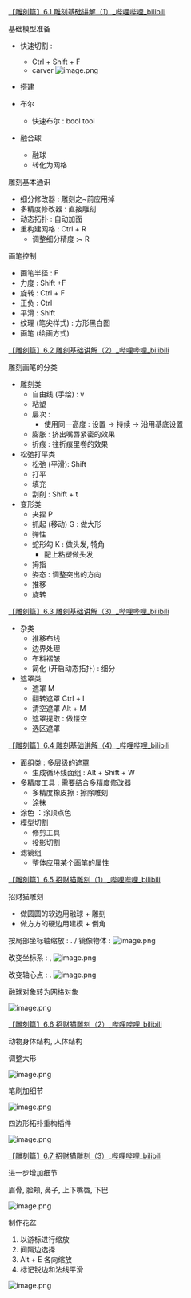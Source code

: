 [【雕刻篇】6.1 雕刻基础讲解（1）_哔哩哔哩_bilibili](https://www.bilibili.com/video/BV11H4y1P7RV?vd_source=ebf06d572d5366b5ef7bc5032fefb08d&p=41&spm_id_from=333.788.videopod.episodes)

基础模型准备
- 快速切割 : 
	- Ctrl + Shift + F
	- carver ![image.png](https://image-1253155090.cos.ap-nanjing.myqcloud.com/202411070912037.png)

- 搭建
- 布尔
	- 快速布尔 : bool tool
- 融合球
	- 融球
	- 转化为网格

雕刻基本通识
- 细分修改器 : 雕刻之~前应用掉
- 多精度修改器 : 直接雕刻
- 动态拓扑 : 自动加面
- 重构建网格 : Ctrl + R
	- 调整细分精度 :~ R

画笔控制
- 画笔半径 : F
- 力度 : Shift +F
- 旋转 : Ctrl + F
- 正负 : Ctrl
- 平滑 : Shift
- 纹理 (笔尖样式) : 方形黑白图
- 画笔 (绘画方式)


[【雕刻篇】6.2 雕刻基础讲解（2）_哔哩哔哩_bilibili](https://www.bilibili.com/video/BV11H4y1P7RV?vd_source=ebf06d572d5366b5ef7bc5032fefb08d&spm_id_from=333.788.player.switch&p=42)

雕刻画笔的分类
- 雕刻类
	- 自由线 (手绘) : v
	- 粘塑
	- 层次 : 
		- 使用同一高度 : 设置 -> 持续 -> 沿用基底设置
	- 膨胀 : 挤出嘴唇紧密的效果
	- 折痕 : 往折痕里卷的效果
- 松弛打平类
	- 松弛 (平滑): Shift
	- 打平
	- 填充
	- 刮削 : Shift + t
- 变形类
	- 夹捏 P
	- 抓起 (移动) G : 做大形
	- 弹性
	- 蛇形勾 K : 做头发, 犄角
		- 配上粘塑做头发
	- 拇指
	- 姿态 : 调整突出的方向
	- 推移
	- 旋转

[【雕刻篇】6.3 雕刻基础讲解（3）_哔哩哔哩_bilibili](https://www.bilibili.com/video/BV11H4y1P7RV?vd_source=ebf06d572d5366b5ef7bc5032fefb08d&spm_id_from=333.788.videopod.episodes&p=43)

- 杂类
	- 推移布线
	- 边界处理
	- 布料褶皱
	- 简化 (开启动态拓扑) : 细分
- 遮罩类
	- 遮罩 M
	- 翻转遮罩 Ctrl + I
	- 清空遮罩 Alt + M
	- 遮罩提取 : 做镂空
	- 选区遮罩

[【雕刻篇】6.4 雕刻基础讲解（4）_哔哩哔哩_bilibili](https://www.bilibili.com/video/BV11H4y1P7RV?vd_source=ebf06d572d5366b5ef7bc5032fefb08d&spm_id_from=333.788.player.switch&p=44)

- 面组类 : 多层级的遮罩
	- 生成循环线面组 : Alt + Shift + W
- 多精度工具 : 需要结合多精度修改器
	- 多精度橡皮擦 : 擦除雕刻
	- 涂抹
- 涂色 ：涂顶点色
- 模型切割
	- 修剪工具
	- 投影切割
- 滤镜组
	- 整体应用某个画笔的属性

[【雕刻篇】6.5 招财猫雕刻（1）_哔哩哔哩_bilibili](https://www.bilibili.com/video/BV11H4y1P7RV?vd_source=ebf06d572d5366b5ef7bc5032fefb08d&spm_id_from=333.788.videopod.episodes&p=45)

招财猫雕刻
- 做圆圆的软边用融球 + 雕刻
- 做方方的硬边用建模 + 倒角

按局部坐标轴缩放 : . /
镜像物体 : ![image.png](https://image-1253155090.cos.ap-nanjing.myqcloud.com/202411081031810.png)

改变坐标系 : ,
![image.png](https://image-1253155090.cos.ap-nanjing.myqcloud.com/202411081032408.png)

改变轴心点 : .
![image.png](https://image-1253155090.cos.ap-nanjing.myqcloud.com/202411081032430.png)

融球对象转为网格对象

![image.png](https://image-1253155090.cos.ap-nanjing.myqcloud.com/202411081046629.png)

[【雕刻篇】6.6 招财猫雕刻（2）_哔哩哔哩_bilibili](https://www.bilibili.com/video/BV11H4y1P7RV?vd_source=ebf06d572d5366b5ef7bc5032fefb08d&spm_id_from=333.788.player.switch&p=46)

动物身体结构, 人体结构

调整大形

![image.png](https://image-1253155090.cos.ap-nanjing.myqcloud.com/202411081047154.png)

笔刷加细节 

![image.png](https://image-1253155090.cos.ap-nanjing.myqcloud.com/202411081058526.png)

四边形拓扑重构插件

![image.png](https://image-1253155090.cos.ap-nanjing.myqcloud.com/202411081100543.png)

[【雕刻篇】6.7 招财猫雕刻（3）_哔哩哔哩_bilibili](https://www.bilibili.com/video/BV11H4y1P7RV?vd_source=ebf06d572d5366b5ef7bc5032fefb08d&spm_id_from=333.788.player.switch&p=47)

进一步增加细节

眉骨, 脸颊, 鼻子, 上下嘴唇, 下巴

![image.png](https://image-1253155090.cos.ap-nanjing.myqcloud.com/202411081118089.png)

制作花盆

1. 以游标进行缩放
2. 间隔边选择
3. Alt + E 各向缩放
4. 标记锐边和法线平滑

![image.png](https://image-1253155090.cos.ap-nanjing.myqcloud.com/202411081122309.png)
